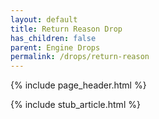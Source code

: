 ```yaml
---
layout: default
title: Return Reason Drop
has_children: false
parent: Engine Drops
permalink: /drops/return-reason
---
```


{% include page_header.html %}

{% include stub_article.html %}